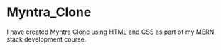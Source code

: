 # Myntra_Clone
I have created Myntra Clone using HTML and CSS as part of my MERN stack development course.
